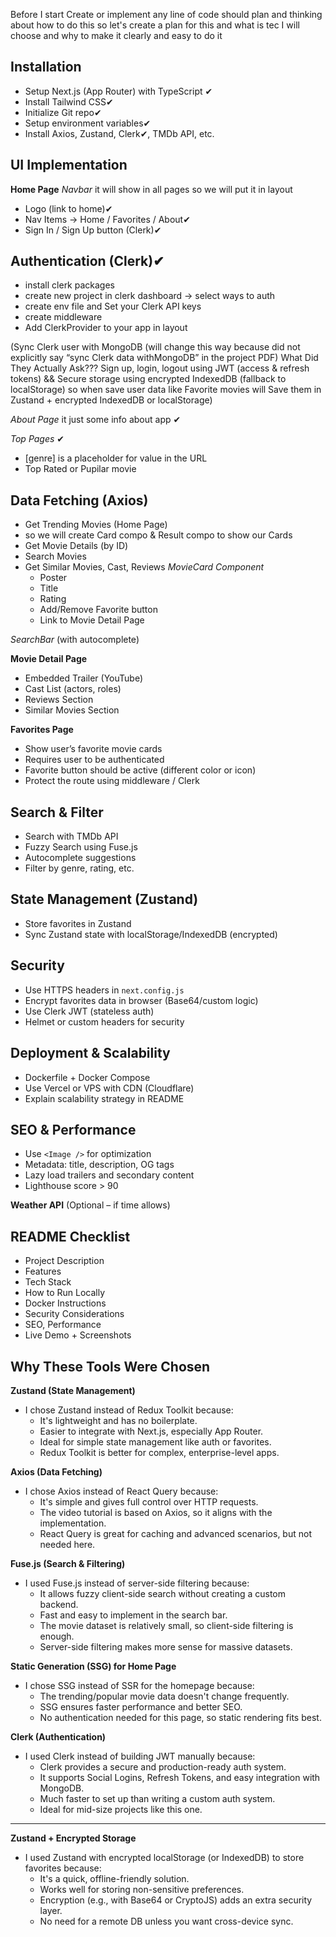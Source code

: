 Before I start Create or implement any line of code should plan and thinking about how to do this so let's create a plan for this and what is tec I will choose and why to make it clearly and easy to do it

## Installation
- Setup Next.js (App Router) with TypeScript ✔
- Install Tailwind CSS✔
- Initialize Git repo✔
- Setup environment variables✔
- Install Axios, Zustand, Clerk✔, TMDb API, etc.

## UI Implementation

**Home Page**
*Navbar* it will show in all pages so we will put it in layout
  - Logo (link to home)✔
  - Nav Items → Home / Favorites / About✔
  - Sign In / Sign Up button (Clerk)✔
  ## Authentication (Clerk)✔
  - install clerk packages
  - create new project in clerk dashboard → select ways to auth
  - create env file and Set your Clerk API keys
  - create middleware
  - Add ClerkProvider to your app in layout
  
  (Sync Clerk user with MongoDB (will change this way because did not explicitly say “sync Clerk data    withMongoDB” in the project PDF)
  What Did They Actually Ask???
  Sign up, login, logout using JWT (access & refresh tokens) && Secure storage using encrypted IndexedDB (fallback to localStorage) 
  so when save user data like Favorite movies will	Save them in Zustand + encrypted IndexedDB or localStorage)
  
*About Page* it just some info about app ✔

*Top Pages* ✔
- [genre] is a placeholder for value in the URL
- Top Rated or Pupilar  movie

## Data Fetching (Axios)
- Get Trending Movies (Home Page)
- so we will create Card compo & Result compo to show our Cards  
- Get Movie Details (by ID)
- Search Movies
- Get Similar Movies, Cast, Reviews
*MovieCard Component*
  - Poster
  - Title
  - Rating
  - Add/Remove Favorite button
  - Link to Movie Detail Page

*SearchBar* (with autocomplete)



**Movie Detail Page**
- Embedded Trailer (YouTube)
- Cast List (actors, roles)
- Reviews Section
- Similar Movies Section

**Favorites Page**
- Show user’s favorite movie cards
- Requires user to be authenticated
- Favorite button should be active (different color or icon)
- Protect the route using middleware / Clerk

## Search & Filter
- Search with TMDb API
- Fuzzy Search using Fuse.js
- Autocomplete suggestions
- Filter by genre, rating, etc.



## State Management (Zustand)
- Store favorites in Zustand
- Sync Zustand state with localStorage/IndexedDB (encrypted)


## Security
- Use HTTPS headers in `next.config.js`
- Encrypt favorites data in browser (Base64/custom logic)
- Use Clerk JWT (stateless auth)
- Helmet or custom headers for security

## Deployment & Scalability
- Dockerfile + Docker Compose
- Use Vercel or VPS with CDN (Cloudflare)
- Explain scalability strategy in README

## SEO & Performance
- Use `<Image />` for optimization
- Metadata: title, description, OG tags
- Lazy load trailers and secondary content
- Lighthouse score > 90

**Weather API** (Optional – if time allows)

## README Checklist
- Project Description
- Features
- Tech Stack
- How to Run Locally
- Docker Instructions
- Security Considerations
- SEO, Performance
- Live Demo + Screenshots


## Why These Tools Were Chosen

**Zustand (State Management)**
- I chose Zustand instead of Redux Toolkit because:
  - It's lightweight and has no boilerplate.
  - Easier to integrate with Next.js, especially App Router.
  - Ideal for simple state management like auth or favorites.
  - Redux Toolkit is better for complex, enterprise-level apps.


**Axios (Data Fetching)**
- I chose Axios instead of React Query because:
  - It's simple and gives full control over HTTP requests.
  - The video tutorial is based on Axios, so it aligns with the implementation.
  - React Query is great for caching and advanced scenarios, but not needed here.


**Fuse.js (Search & Filtering)**
- I used Fuse.js instead of server-side filtering because:
  - It allows fuzzy client-side search without creating a custom backend.
  - Fast and easy to implement in the search bar.
  - The movie dataset is relatively small, so client-side filtering is enough.
  - Server-side filtering makes more sense for massive datasets.


**Static Generation (SSG) for Home Page**
- I chose SSG instead of SSR for the homepage because:
  - The trending/popular movie data doesn't change frequently.
  - SSG ensures faster performance and better SEO.
  - No authentication needed for this page, so static rendering fits best.


**Clerk (Authentication)**
- I used Clerk instead of building JWT manually because:
  - Clerk provides a secure and production-ready auth system.
  - It supports Social Logins, Refresh Tokens, and easy integration with MongoDB.
  - Much faster to set up than writing a custom auth system.
  - Ideal for mid-size projects like this one.

---

**Zustand + Encrypted Storage**
- I used Zustand with encrypted localStorage (or IndexedDB) to store favorites because:
  - It's a quick, offline-friendly solution.
  - Works well for storing non-sensitive preferences.
  - Encryption (e.g., with Base64 or CryptoJS) adds an extra security layer.
  - No need for a remote DB unless you want cross-device sync.

